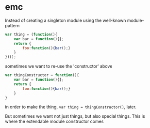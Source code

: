 # emc
Instead of creating a singleton module using the well-known module-pattern
```js
var thing = (function(){
	var bar = function(){};
	return {
		foo:function(){bar();}
	}
})();
```
sometimes we want to re-use the 'constructor' above
```js
var thingConstructor = function(){
	var bar = function(){};
	return {
		foo:function(){bar();}
	}
}
```
in order to make the thing, `var thing = thingConstructor()`, later.

But sometimes we want not just things, but also special things. This is where the extendable module constructor comes 
